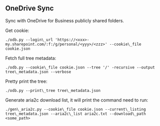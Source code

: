 ## OneDrive Sync

Sync with OneDrive for Business publicly shared folders.

Get cookie:

    ./odb.py --login\_url 'https://<xxx>-my.sharepoint.com/:f:/g/personal/<yyy>/<zzz>' --cookie\_file cookie.json
    
Fetch full tree metadata:

    ./odb.py --cookie\_file cookie.json --tree '/' -recursive --output tree\_metadata.json --verbose
    
Pretty print the tree:

    ./odb.py --print\_tree tree\_metadata.json
    
Generate aria2c download list, it will print the command need to run:

    ./gen\_aria2c.py --cookie\_file cookie.json --current\_listing tree\_metadata.json --aria2c\_list aria2c.txt --download\_path <some_path>

